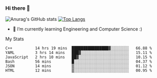 ### Hi there 👋

![Anurag's GitHub stats](https://github-readme-stats.vercel.app/api?username=MatteoIorio11&show_icons=true&theme=dark) 
[![Top Langs](https://github-readme-stats.vercel.app/api/top-langs/?username=MatteoIorio11&theme=dark)](https://github.com/MatteoIorio11/github-readme-stats)

- 🌱 I’m currently learning Engineering and Computer Science :)

<!--
**MatteoIorio11/MatteoIorio11** is a ✨ _special_ ✨ repository because its `README.md` (this file) appears on your GitHub profile.

Here are some ideas to get you started:

- 🔭 I’m currently working on ...
- 🌱 I’m currently learning ...
- 👯 I’m looking to collaborate on ...
- 🤔 I’m looking for help with ...
- 💬 Ask me about ...
- 📫 How to reach me: ...
- 😄 Pronouns: ...
- ⚡ Fun fact: ...
-->
My Stats
<!--START_SECTION:waka-->

```text
C++          14 hrs 19 mins  ████████████████▓░░░░░░░░   66.88 %
YAML         3 hrs 14 mins   ███▓░░░░░░░░░░░░░░░░░░░░░   15.11 %
JavaScript   2 hrs 10 mins   ██▓░░░░░░░░░░░░░░░░░░░░░░   10.15 %
Bash         56 mins         █░░░░░░░░░░░░░░░░░░░░░░░░   04.37 %
JSON         14 mins         ▒░░░░░░░░░░░░░░░░░░░░░░░░   01.12 %
HTML         12 mins         ▒░░░░░░░░░░░░░░░░░░░░░░░░   00.95 %
```

<!--END_SECTION:waka-->
